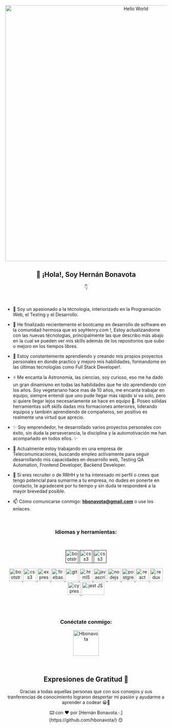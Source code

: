 <div align="center">
<img src = "https://yihe.co/wp-content/uploads/2018/03/1_jB76MLZjiNhGSQQvxm7LSQ.gif" width = "800" alt="Hello World" align= "center"/> 
   <h2 align= "center"> 👋 ¡Hola!, Soy Hernán Bonavota </h2>
</div>

 <p align="center" height="40 width="40">
👇
</p>
   
</p>
</br>

- 🌱 Soy un apasionado a la técnologia, interiorizado en la Programación Web, el Testing y el Desarrollo.

- 👯 He finalizado recientemente el bootcamp en desarrollo de software en la comunidad hermosa que es soyHenry.com !,  Estoy actualizandome con las nuevas técnologias, principalmente las que describo más abajo en la cual se pueden ver mis skills además de los repositorios que subo o mejoro en los tiempos libres.

- 🔭 Estoy constantemente aprendiendo y creando mis propios proyectos personales en donde practico y mejoro mis habilidades, formandome en las últimas tecnologías como Full Stack Developer!.

- ⚡ Me encanta la Astronomía, las ciencias, soy curioso, eso me ha dado un gran dinamismo en todas las habilidades que he ido aprendiendo con los años.
     Soy vegetariano hace mas de 10 años, me encanta trabajar en equipo, siempre entendi que uno pude llegar más rápido si va solo, pero si quiere llegar lejos necesariamente se hace en equipo 💪. Poseo sólidas herramientas soft skills dadas mis formaciones anteriores, liderando equipos y también aprendiendo de compañeros, ser positivo es realmente una virtud que aprecio.

- ✨ Soy emprendedor, he desarrollado varios proyectos personales con éxito, sin duda la perseverancia, la disciplina y la automotivación me han acompañado en todos ellos. ✨

- 🔭 Actualmente estoy trabajando en una empresa de Telecomunicaciones, buscando empleo activamente para seguir desarrollando mis capacidades en desarrollo web, Testing QA Automation, Frontend Developer, Backend Developer.   

- 💬 Si eres recruiter o de RRHH y te ha interesado mi perfil o crees que tengo potencial para sumarme a tu empresa, no dudes en ponerte en contacto, te agradeceré por tu tiempo y sin duda te responderé a la mayor brevedad posible.

- 📫 Cómo comunicarse conmigo: **hbonavota@gmail.com** o use los enlaces.  

<br>
<h3 align = "center"> Idiomas y herramientas: </h3>
</br>

<div> 
<p align = "center"> 
    <a href="" target="_blank"> <img src = "https://www.idiomasparaninos.com/images/es/ios-android-app-de-cuero-espanol.png" alt =" bootstrap "width =" 40 "height =" 40 "/> 
    </a> 
    <a href ="" target ="_blank "> <img src = "https://mestreacasa.gva.es/c/document_library/get_file?folderId=500022084813&name=DLFE-1860929.jpg" alt ="css3" width =" 40 "height ="40"/> 
    </a> 
   <a href ="" target ="_blank "> <img src = "https://images.vexels.com/media/users/3/164331/isolated/preview/aad83398a42c589aa011f1d9a3e8a1dc-italia-bandera-idioma-icono-c--rculo-by-vexels.png" alt ="css3" width ="40" height ="40"/> 
    </a> 
</div>


<p align = "center"> 
    <a href="https://getbootstrap.com" target="_blank"> <img src = "https://upload.wikimedia.org/wikipedia/commons/thumb/b/b2/Bootstrap_logo.svg/1200px-Bootstrap_logo.svg.png" alt =" bootstrap "width =" 40 "height =" 40 "/> 
    </a> 
    <a href =" https://www.w3schools.com/css/ "target ="_blank "> <img src = "https://upload.wikimedia.org/wikipedia/commons/thumb/d/d5/CSS3_logo_and_wordmark.svg/1200px-CSS3_logo_and_wordmark.svg.png" alt ="css3" width =" 40 "height =" 40 "/> 
    </a> 
    <a href="https://expressjs.com" target="_blank"> <img src ="https://miro.medium.com/max/456/1*Jr3NFSKTfQWRUyjblBSKeg.png" alt="express "width =" 40 "height =" 40 "/> 
    </a> 
    <a href = "https://firebase.google.com/" target ="_blank"> <img src="https://www.vectorlogo.zone/logos/firebase/firebase-icon.svg" alt = "firebase "width =" 40 "height =" 40 "/> 
    </a> 
    <a href="https://git-scm.com/" target="_blank"> <img src ="https://git-scm.com/images/logos/logomark-orange@2x.png"alt =" git "width =" 40 "height =" 40 "/> </a> <a href =" https: // www.w3.org/html/ "target ="_blank "> <img src ="https://upload.wikimedia.org/wikipedia/commons/thumb/6/61/HTML5_logo_and_wordmark.svg/768px-HTML5_logo_and_wordmark.svg.png" alt =" html5 "width =" 40 "height =" 40 "/> 
    </a> 
    <a href =" https://developer.mozilla.org/en-US/docs/Web/JavaScript "target="_ blank"> <img src ="https://i0.wp.com/www.majalasna.org/wp-content/uploads/2016/03/js-logo.png?w=500&ssl=1" alt = "javascript" width = "40" height = "40" /> 
    </a> 
    <a href="https://nodejs.org" target="_blank"> <img src = "https://upload.wikimedia.org/wikipedia/commons/d/d9/Node.js_logo.svg" alt =" nodejs "width =" 40 "height =" 40 "/> </a> <a href="https://www.postgresql.org" target="_blank"> <img src = "https://www.postgresql.org/media/img/about/press/elephant.png" alt="postgresql" width= "40" height="40" /> 
    </a> 
    <a href="https://reactjs.org/" target="_blank"> <img src = "https://encrypted-tbn0.gstatic.com/images?q=tbn:ANd9GcSI01eJWuiEoY7XWmq5MvADxR9iXDuSItTfFA&usqp=CAU" alt ="react" width =" 40 "height =" 40 "/> 
    </a> 
    <a href = "https://redux.js.org" target = "_ blank"> <img src = "https://img.stackshare.io/service/7374/react-redux.png" alt = "redux" width = "40" height = "40" /> </a> 
    <a href = "https://www.cypress.io/" target = "_ blank"> <img src = "https://res-3.cloudinary.com/crunchbase-production/image/upload/c_lpad,h_256,w_256,f_auto,q_auto:eco/q1cwqhahz7jbtfzalznd" alt = "cypress.io" width = "40" height = "40" /> 
    </a> 
    <a href = "https://jestjs.io/" target = "_ blank"> <img src = "https://symbols-electrical.getvecta.com/stencil_85/19_jest.54571e35bb.svg" alt = "jest JS" width = "70" height = "40" /> 
    </a> 
    
</p>
</br>
</br>
<h3 align = "center"> Conéctate conmigo: </h3>
<div align = "center">
    <p align = "center">
        <a href="https://www.linkedin.com/in/bonavota/" target="_blank"> <img align = "center" src = "https://img.pngio.com/linkedin-logo-png-images-free-download-linkedin-logo-png-612_612.png" alt ="Hbonavota" height ="80" width ="80" /> </a>
    </p>
<div>
   <br>

## Expresiones de Gratitud 🎁

<p aling ="center">
Gracias a todas aquellas personas que con sus consejos y sus tranferencias de conocimiento lograron despertar mi pasión y ayudarme a aprender a codear 😀💪  
  </br>
</p>
<p aling="center" >
⌨️ con ❤️ por [Hernán Bonavota.·.]
</br>
(https://github.com/hbonavota/) 😊
</p>



